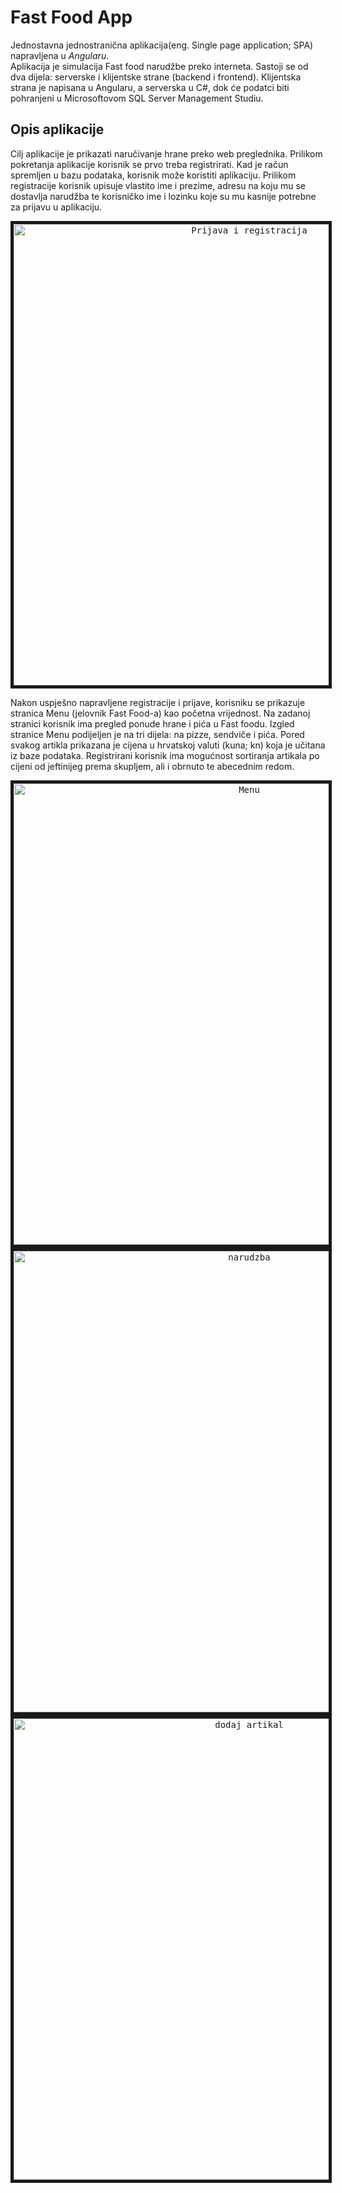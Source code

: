 # Fast Food App
Jednostavna jednostranična aplikacija(eng. Single page application; SPA) napravljena u *Angularu*.</br>
Aplikacija je simulacija Fast food narudžbe preko interneta. Sastoji se od dva dijela: serverske i klijentske strane (backend i frontend). Klijentska strana je napisana u Angularu, a serverska u C#, dok će podatci biti pohranjeni u Microsoftovom SQL Server Management Studiu. </br>
## Opis aplikacije
Cilj aplikacije je prikazati naručivanje hrane preko web preglednika. Prilikom pokretanja aplikacije korisnik se prvo treba registrirati. Kad je račun spremljen u bazu podataka, korisnik može koristiti aplikaciju. Prilikom registracije korisnik upisuje vlastito ime i prezime, adresu na koju mu se dostavlja narudžba te korisničko ime i lozinku koje su mu kasnije potrebne za prijavu u aplikaciju.
<p align="center">
  <kbd><img src="./FastFood/slike/prijava_registracija.jpg" alt="Prijava i registracija" width="738", border="5"> </kbd>
</p>
Nakon uspješno napravljene registracije i prijave, korisniku se prikazuje stranica Menu (jelovnik Fast Food-a) kao početna vrijednost. Na zadanoj stranici korisnik ima pregled ponude hrane i pića u Fast foodu. Izgled stranice Menu podijeljen je na tri dijela: na pizze, sendviče i pića. Pored svakog artikla prikazana je cijena u hrvatskoj valuti (kuna; kn) koja je učitana iz baze podataka. Registrirani korisnik ima mogućnost sortiranja artikala po cijeni od jeftinijeg prema skupljem, ali i obrnuto te abecednim redom.
<p align="center">
  <kbd><img src="./FastFood/slike/menu.png" alt="Menu" width="738", border="5 </kbd>
</p>
    U navigacijskom izborniku pri vrhu aplikacije korisnik može odabrati Menu ili Narudžba. Iako je korisniku vidljivo, jedino administrator ima pravo odabira odlaska na stranicu Ispis narudžbi. Nakon odabira narudžbe u navigacijskom izborniku otvara se stranica s raznim pogodnostima. Korisnik ima uvid u broj narudžbe koji ne može samostalno uređivati, već je nasumično odabran. Nakon toga odabire način plaćanja i isporuke narudžbe. Ima mogućnost biranja plaćanja karticom ili gotovinom te odabir dostave na vlastitu adresu ili preuzimanje narudžbe.
<p align="center">
  <kbd><img src="./FastFood/slike/izgledNarudžbe.png" alt="narudzba" width="738", border="5 </kbd>
</p>
  Zatim se pritiskom na gumb Dodaj otvara skočni prozor (eng. pop-up window) gdje se odabiru željeni artikli. Popis artikala i njihova cijena se učitava iz baze podataka. Korisnik upisuje količinu artikla kojeg ţeli naručiti. Pri odabiru željenog artikla korisnik odmah vidi budući iznos narudžbe s obzirom na upisanu količinu. Ako se ne slaže s istaknutom cijenom određenog artikla korisnik može i odustati od naručivanja pritiskom na gumb Odustani, a ako je zadovoljan s ponudom pritisnuti će gumb Dodaj.
<p align="center">
  <kbd><img src="./FastFood/slike/dodajArtikal.png" alt="dodaj artikal" width="738", border="5 </kbd>
</p>
    Nakon dodavanja svih ţeljenih artikala u košaricu korisnik vidi tablični prikaz s odabranim artiklima, količinama i cijenama, a ispod tablice ima na uvid ukupnu cijenu narudţbe. Korisniku preostaje jedino potvrditi narudžbu, što se čini pritiskom na gumb Napravi narudžbu. Međutim, uvijek postoji mogućnost greške u naručivanju pa korisnik može i obrisati određeni artikl pritiskom na crveni gumb Obriši. </br>
    Svaka provedena narudžba sprema se u bazu podataka, a jedino administratori imaju uvid u ispis svih narudžbi. Kako bi vidjeli ispis svih narudžbi u aplikacijskom dijelu administratori  trebaju pritisnuti na Ispis narudžbi u navigacijskom izborniku. Administrator ima uvid u jedinstveni broj narudžbe, odabrane načine isporuke i plaćanja te ukupan iznos same narudžbe.
 <p align="center">
  <kbd><img src="./FastFood/slike/izgledIspisaNarudzbi.png" alt="ispis narudzbi" width="738", border="5 </kbd>
</p>   
    
